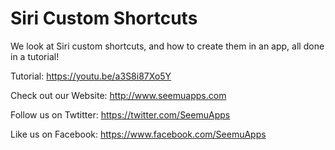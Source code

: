 Siri Custom Shortcuts
==============================

We look at Siri custom shortcuts, and how to create them in an app, all done in a tutorial!

Tutorial:
https://youtu.be/a3S8i87Xo5Y

Check out our Website: http://www.seemuapps.com

Follow us on Twtitter: https://twitter.com/SeemuApps

Like us on Facebook: https://www.facebook.com/SeemuApps
